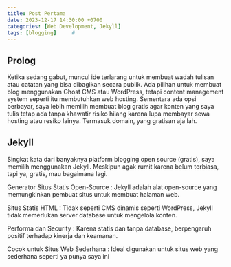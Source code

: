 ```yaml
---
title: Post Pertama
date: 2023-12-17 14:30:00 +0700
categories: [Web Development, Jekyll]
tags: [blogging]     #
---
```


## Prolog
  Ketika sedang gabut, muncul ide terlarang untuk membuat wadah tulisan atau catatan yang bisa dibagikan secara publik. Ada pilihan untuk membuat blog menggunakan Ghost CMS atau WordPress, tetapi content management system seperti itu membutuhkan web hosting. 
  Sementara ada opsi berbayar, saya lebih memilih membuat blog gratis agar konten yang saya tulis tetap ada tanpa khawatir risiko hilang karena lupa membayar sewa hosting atau resiko lainya. Termasuk domain, yang gratisan aja lah.

## Jekyll
Singkat kata dari banyaknya platform blogging open source (gratis), saya memilih menggunakan Jekyll. Meskipun agak rumit karena belum terbiasa, tapi ya, gratis, mau bagaimana lagi. 

Generator Situs Statis Open-Source
: Jekyll adalah alat open-source yang memungkinkan pembuat situs untuk membuat halaman web.

Situs Statis HTML
: Tidak seperti CMS dinamis seperti WordPress, Jekyll tidak memerlukan server database untuk mengelola konten.

Performa dan Security
: Karena statis dan tanpa database, berpengaruh positif terhadap kinerja dan keamanan.

Cocok untuk Situs Web Sederhana
: Ideal digunakan untuk situs web yang sederhana seperti ya punya saya ini
